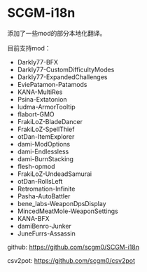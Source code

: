 # SCGM-i18n
添加了一些mod的部分本地化翻译。

目前支持mod：

- Darkly77-BFX
- Darkly77-CustomDifficultyModes
- Darkly77-ExpandedChallenges
- EviePatamon-Patamods
- KANA-MultiRes
- Psina-Extatonion
- ludma-ArmorTooltip
- flabort-GMO
- FrakiLoZ-BladeDancer
- FrakiLoZ-SpellThief
- otDan-ItemExplorer
- dami-ModOptions
- dami-Endlessless
- dami-BurnStacking
- flesh-opmod
- FrakiLoZ-UndeadSamurai
- otDan-RollsLeft
- Retromation-Infinite
- Pasha-AutoBattler
- bene_labs-WeaponDpsDisplay
- MincedMeatMole-WeaponSettings
- KANA-BFX
- damiBenro-Junker
- JuneFurrs-Assassin

github: https://github.com/scgm0/SCGM-i18n

csv2pot: https://github.com/scgm0/csv2pot
